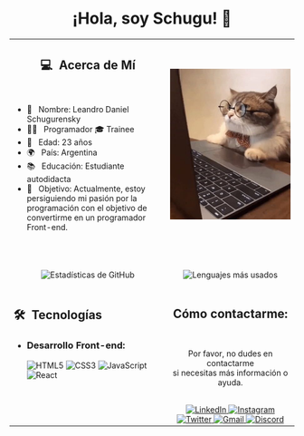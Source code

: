 <!--
**Schugu/Schugu** is a ✨ _special_ ✨ repository because its `README.md` (this file) appears on your GitHub profile.

Here are some ideas to get you started:

- 🔭 I’m currently working on ...
- 🌱 I’m currently learning ...
- 👯 I’m looking to collaborate on ...
- 🤔 I’m looking for help with ...
- 💬 Ask me about ...
- 📫 How to reach me: ...
- 😄 Pronouns: ...
- ⚡ Fun fact: ...
-->

<h1 align="center">¡Hola, soy Schugu! 👋</h1>

<table width="100%">
  <tr>
    <td width="55%">
      <h2 align=center> 💻 &nbsp;Acerca de Mí </h2>
      <br>
       <ul>
        <li>👤 &nbsp; Nombre: Leandro Daniel Schugurensky</li>
        <li>👨‍💻 &nbsp; Programador 🎓 Trainee</li>
        <li>🎂 &nbsp; Edad: 23 años</li>
        <li>🌍 &nbsp; País: Argentina</li>
        <li>📚 &nbsp; Educación: Estudiante autodidacta</li>
        <li>🎯 &nbsp; Objetivo: Actualmente, estoy persiguiendo mi pasión por la programación con el objetivo de convertirme en un programador Front-end.</li>
       </ul>
       <br>
    </td>
    <td width="45%">
     <p align="center">
      <a href="https://github.com/Schugu">
       <img src="Img/GatoProgramando.jpg" alt="Imagen de perfil"/>
      </a>
     </p>
    </td>
  </tr>
  <tr>
    <td width="55%">
      <p align="center">
        <br>
        <img height="180em" src="https://github-readme-stats-eight-theta.vercel.app/api?username=Schugu&show_icons=true&theme=algolia&include_all_commits=true&count_private=true" alt="Estadísticas de GitHub"/>
      </p>
    </td>
    <td width="45%">
      <p align="center">
        <br>
        <img height="165em" src="https://github-readme-stats.vercel.app/api/top-langs/?username=Schugu&theme=algolia&layout=compact" alt="Lenguajes más usados"/>
      </p>
    </td>
  </tr>
   
<tr>
   <td width="55%" valign="top">
      <h2> 🛠 &nbsp;Tecnologías </h2>
      <ul>
         <li>
           <h3>Desarrollo Front-end:</h3>

   <img src="https://img.shields.io/badge/HTML5%20-%23E34F26.svg?style=for-the-badge&logo=html5&logoColor=white" alt="HTML5">
   <img src="https://img.shields.io/badge/CSS%20-%231572B6.svg?style=for-the-badge&logo=css3&logoColor=white" alt="CSS3">
   <img src="https://img.shields.io/badge/JavaScript%20-%23F7DF1E.svg?style=for-the-badge&logo=javascript&logoColor=black" alt="JavaScript">
   <img src="https://img.shields.io/badge/React-20232A?style=for-the-badge&logo=react&logoColor=61DAFB" alt="React">
        </li>
      </ul>
   </td>
   
   <td width="45%">
    <div align="center">
      <h2><b>Cómo contactarme:</b></h2>
      <br>
      <p>Por favor, no dudes en contactarme
        <br>si necesitas más información o ayuda.
      </p>
      <br>
       
<a href="https://www.linkedin.com/in/leandro-daniel-schugurensky-b464402a5/" target="_blank" rel="noopener noreferrer">
    <img src="https://img.shields.io/badge/LinkedIn-0077B5?style=for-the-badge&logo=linkedin&logoColor=white" alt="LinkedIn">
</a>
<a href="https://www.instagram.com/leanschugu/" target="_blank" rel="noopener noreferrer">
    <img src="https://img.shields.io/badge/Instagram-E4405F?style=for-the-badge&logo=instagram&logoColor=white" alt="Instagram">
</a>
<a href="https://twitter.com/leansugus" target="_blank" rel="noopener noreferrer">
    <img src="https://img.shields.io/badge/Twitter-1DA1F2?style=for-the-badge&logo=twitter&logoColor=white" alt="Twitter">
</a>
<a href="mailto:leo.schugu@gmail.com" target="_blank" rel="noopener noreferrer">
    <img src="https://img.shields.io/badge/Gmail-D14836?style=for-the-badge&logo=gmail&logoColor=white" alt="Gmail">
</a>
<a href="https://discord.com/users/Schugu" target="_blank" rel="noopener noreferrer">
    <img src="https://img.shields.io/badge/Discord-7289DA?style=for-the-badge&logo=discord&logoColor=white" alt="Discord">
</a>


   <br>
   </div>
   </td>
  </tr>
</table>
